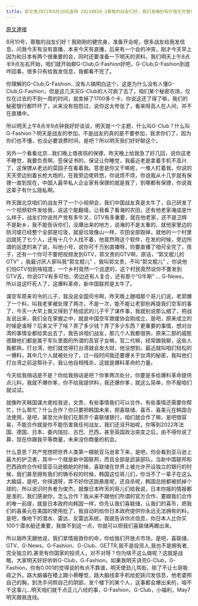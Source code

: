 ```yaml
---
title: 郭文贵2021年8月10日盖特 20210810_2尊敬的战友们好，我们准确的有价值无可替代的特殊的信息．关于中共内部的情报，将成为喜联储G系列．和全世界国家力量打交道最重要的交换的筹码，新中国联邦没有任何人……可以拒绝和轻视
---
```


[原文連接](https://gnews.org/ThreadView/53481568)

8月10号，尊敬的战友们好！我刚刚的健完身，准备开会呢，很多战友给我发信息，问我今天有没有直播，本来今天有直播，后来有一个会的冲突，刚才今天早上因为和日本有两个很重要的会，同时还要准备一下明天的资料，我们明天上午8点半9点左右开始，咱们就开始聊G-Club,G-Fashion好吧，G-Club,G-Fashion到底咋回事，很多只有给我发信息，我都看不完了。


你理解的G-Club,G-Fashion.. 没有人搞明白这个，这是为什么没有人懂G-Club,G-Fashion，但是这几天买G-Club的人可疯了去了，咱们某个秘密农场，仅仅在过去的不到一周的时间，就卖掉了1700多个卡，你说这还了得了嘛，我们的秘密银行都吓坏了，从来没有抱怨过，说你这太夸张了，看来呀高人在人间，并不在直播中。


所以明天上午8点半9点钟我好好谈谈，明天就一个主题，什么叫G-Club？什么叫G-Fashion？明天是战友的参加，不是战友的真的是不要参加，我求你们了，因为你们也不懂，也没必要浪费时间，是吧？所以明天我们好好聊这个。


另外一个看看北京…我们晚上值夜班的保镖，昨天晚上给我急了好几回，说你这老不睡觉，我要负责啊，签保证书的，保证让你睡觉，我最近老是拿着手机不高兴了，这保镖从老远的菜园子在看着我。意思是你又干嘛呢，一堆人盯着我，你说的天天旁边别着长枪大炮的，在我旁边佬转悠，你说烦不烦，你说我从十几岁就有保镖一直到现在，中国人最早私人企业家有保镖的就是我了，到哪都有保镖，你说我这辈子有什么隐私啊。


昨天跟北京咱们的战友开了一个小视频会，我们中国战友真是太牛了，自己研发了一个视频软件发给我，说这个能翻墙，让我看了看淹的农田，还有他老家淹成是什么样子，战友们你说共产党有多牛叉，GTV有多重要，就在他老家，还不是卫辉不是新乡，我不能告诉你们，没爆出来的地方，说淹的不是太重的，就他家里边的防河堤已经整个全部是垃圾，就是垃圾像山一样，农田全部毁掉，就他的一个村里边就死了七个人，还有十几个人找不着，他竟然用这个软件，在发的时候，旁边所谓的巡逻的来了说，叫他小号，说你可千万别直播呀，你要直播了咱可全完了，孩子，还有一个你可不要把视频发到GTV，郭文贵的GTV啊，原话，“郭文棍儿的GTV” ，我最讨厌人家叫我“郭文棍儿” ，我叫郭文贵，不叫“郭文棍儿” ，你说他们怕GTV怕到啥程度，一个乡村竟然一个巡逻的，这个村民竟然说你不要发到GTV去，你说GTV有多可怕，旁边还有人复合，还有那个“G牛斯” … G-News，所以说这吓死人了，这爆料革命，新中国联邦是太牛了。


谋空军原来司令的儿子，我没说全国司令啊，昨天晚上跟咱那个哥儿们说，老郭爆了一个料，叫我老爹被处理了两次，不是一次，能不能让老郭别再提我们空军的事了，今天一大早上我又得到了杨成武的儿子干了谋件事，我就别说那么细了，把战友说出来，我们全在掌握之中，就是中国空军救援协会刚成立，是吧，原来成立的时候是谁呀？后来又干了啥？弄了多少钱？弄了多少东西？更重要的事情，想对台湾的事情全都给卖出去了，我告诉咱们战友，那几个人我都很熟，原来二部的戚胜德跟他们都是属于军队里面的所谓的高官子女嘛，官二代嘛，经常跟我聊，这些人我都熟，打台湾，他们就觉得打台湾就会发大财，他没想到，最近就叫咱们轻松的一爆料，其中几个人就被处分了，过一段时间我还要爆关于台湾的秘密，我叫他们打台湾之前这帮孙子，我让他自相残杀，这就是爆料革命的力量。


今天给我捎话是不是？你给我捎话是吧？你爹两次处分，你要是多给爆料革命提供点儿料，我就不爆你爹，你不给我提供料，我还爆你爹，就这么简单，你不服咱们就试试。


就像昨天韩国谋大佬给我说，文贵，有些事情我们可以合作，有些事情还需要你帮忙，什么帮忙？什么合作？你只要把韩国未来，把喜联储、喜币、喜美元在韩国合法使用，是吧，甚至允许我们在那开个喜联储银行，咱们就合作了嘛，是吧很容易，不能合作就是你不能伤害我任何战友，我们还没开始呢，你等到2022年法国、德国、日本、委内瑞拉、古巴、巴西，甚至英国政治突变之后，由不得你说了算，现在你跟我平等商量，未来没你商量的机会。


什么意思？共产党想把世界人类第一粮舱亚马逊拿下来，是吧，你会看到亚马逊上最大的护卫者，其中一个就是新中国联邦，而且全部是武装部队。当新中国联邦和巴西政府合作经营亚马逊粮舱的时候，喜联储在世界上被允许开设独立的银行的时候，我们甚至拥有我们的铸币权的时候，韩国这位哥儿们，你当不了一辈子在这么大脑袋，是吧，你得退呀，弄不好你还跳悬崖呢，还自杀呢，韩国总统都被抓掉个球的，所以说识时务者为俊杰，就像日本昨天的哥儿们给我说，日本你报的情报都是准的，我们感谢你，怎么合作？我从来不跟他们所谓的官方合作，要跟我们合作的唯一前提，就是日本政府向韩国一样，你先认我们喜联储，认我们的喜币，把我们的喜美元在美国的使用批了，我自动的给你日本政府提供你永远无法拥有的料，是吧，像地下的潜水、雷达、反雷达系统，我就告诉你点信息，你日本人比你买100个潜水艇还重要，我做不到这一点，你就可以把我们喜联储再踢出来。


所以我昨天跟他说，我们拿情报救你的命，你给我们开放点市场，是吧，喜联储、GTV、G-News、G-Fashion、G-Club、GETTR,我不是投资人,我也不是拥有者,完全独立的,甚至有你国家的投资人，对不对呀？你为啥不这么做呢？这就是战略，大家明天好好听听G-Club，G-Fashion，如果我明天讲完G-Club，G-Fashion，你有0.001的觉得说的有点不靠谱，明天使劲儿骂街，除了不让七哥吸痰之外，路大脑骗在楼上跟小蔡睡觉，路大脑线拿手机给蛇妖闫发信息，他老婆照自己的胸，到洗手间照自己的阴部，发个楼下的某个人，这事都会爆出来的，咱不干这事儿…明天咱们就干点正儿八经的事，G-Fashion，G-Club，小福利，May7 明天跟我连线。
